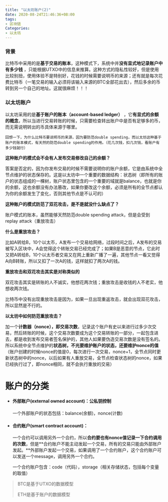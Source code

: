 ```yaml
---
title: "以太坊账户(2)"
date: 2020-08-24T21:46:36+08:00
tags:
- 区块链
Categories:
- 以太坊
---
```


### 背景

比特币中采用的是**基于交易的账本**，这种模式下，系统中并**没有显式地记录账户中有多少钱** ，只能根据UTXO中的信息来推算。这种方式的隐私性较好，但是使用比较别扭，使用体验不是特别好，花钱的时候需要说明币的来源；还有就是每次花费比特币（一笔交易的输入必须将该输入来源的BTC全部花出去），然后多余的币转到另一个自己的地址。这就很麻烦！！！

### 以太坊账户

以太坊采用的是**基于账户的账本（account-based ledger）** ，它**有显式的余额的概念**，所以当进行交易转账的时候，只需要检查转出账户中是否有足够多的币，而无需说明转出的币具体来源于哪里。

```这种基于账户的账本模型有什么好处？
回想一下，为什么比特币要说明币的来源，因为要防范double spending，而以太坊这种基于账户的账本模式，有天然的防范double spending的作用。（花几次钱，扣几次钱，看账户有多少钱就行）
```

**这种账户的模式会不会有人发布交易修改自己的余额？**

答案是否定的，因为你发布交易的时候不需要说明你的账户余额，它是由系统中全节点维护的状态保存的。这是以太坊中一个重要的数据结构：状态树（即所有的账户的状态组成的一棵树，账户状态里包含的一个重要的域就是balance，也就是你的余额，这也余额没有办法篡改，如果你要改这个余额，必须是所有的全节点都认为你的余额发生了变化，否则其他节点是不认可的）

**这种账户的模式防范了双花攻击，是不是就没什么缺点了？**

账户模式的账本，虽然能够天然防范double spending attack，但是会受到 replay attack（重放攻击）

**什么是重放攻击？**

比如A转给B，10个以太币，A发布一个交易给网络，过段时间之后，A发布的交易被写入区块中，A会觉得这个转账交易已经完成了；如果B是恶意的节点，它此时又把A转给B，10个以太币者交易又在网上重新广播了一遍，其他节点一看又觉得A向B转账，所以又扣了一次A的钱，这样就扣了两次A的钱。

**重放攻击和双花攻击其实是对称类似的**

双花攻击其实是转账的人不诚实，他想花两次钱；重放攻击是收钱的人不老实，他想收两次钱。

比特币中没有出现重放攻击是因为，如果一旦出现重返攻击，就会出现双花攻击，所以显然是不行的。

**以太坊中如何防范重放攻击？**

加一个**计数器（nonce），即交易次数**，记录这个账户有史以来进行过多少次交易，然后转账的时候，这个交易次数要成为这个交易转账的一部分，一起包含进去，都是收到发布交易者签名保护的，其他人如果要伪造交易次数是没有签名的。所以系统中全节点维护的**状态树，不光要维护账户的状态，还要维护nonce的值**（账户创建的时候nonce的值是0，每次进行一次交易，nonce+1，全节点同时更新状态树中的nonce，以后如果有人重放交易，全节点检查状态树的nonce，如果已经执行过了，即nonce相同，就不会执行重放的交易）



# 账户的分类

- #### 外部账户(external owned account)：公私钥控制

  一个外部账户的状态包括：balance(余额)，nonce(计数)

- #### 合约账户(smart contract account)：

  一个合约可以调用另外一个合约，所以**合约要也有nonce值记录一下合约调用的次数**，但是**合约账户不能主动发起一个交易，所有的交易只能由外部账户发起。**外部账户发起一个交易，如果调用了一个合约账户，这个合约账户可以发送一个message，调用另外一个合约。

  一个合约账户包含：code（代码），storage（相关存储状态，包括每个变量的取值）



> BTC是基于UTXO的数据模型
>
> ETH是基于账户的数据模型